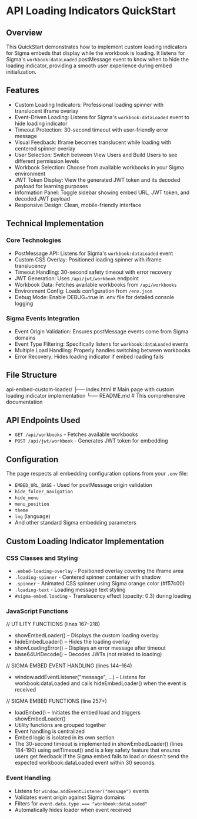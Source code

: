 # API Loading Indicators QuickStart

## Overview
This QuickStart demonstrates how to implement custom loading indicators for Sigma embeds that display while the workbook is loading. It listens for Sigma's `workbook:dataLoaded` postMessage event to know when to hide the loading indicator, providing a smooth user experience during embed initialization.

## Features
- Custom Loading Indicators: Professional loading spinner with translucent iframe overlay
- Event-Driven Loading: Listens for Sigma's `workbook:dataLoaded` event to hide loading indicator
- Timeout Protection: 30-second timeout with user-friendly error message
- Visual Feedback: Iframe becomes translucent while loading with centered spinner overlay
- User Selection: Switch between View Users and Build Users to see different permission levels
- Workbook Selection: Choose from available workbooks in your Sigma environment
- JWT Token Display: View the generated JWT token and its decoded payload for learning purposes
- Information Panel: Toggle sidebar showing embed URL, JWT token, and decoded JWT payload
- Responsive Design: Clean, mobile-friendly interface

## Technical Implementation

### Core Technologies
- PostMessage API: Listens for Sigma's `workbook:dataLoaded` event
- Custom CSS Overlay: Positioned loading spinner with iframe translucency
- Timeout Handling: 30-second safety timeout with error recovery
- JWT Generation: Uses `/api/jwt/workbook` endpoint
- Workbook Data: Fetches available workbooks from `/api/workbooks`
- Environment Config: Loads configuration from `/env.json`
- Debug Mode: Enable DEBUG=true in .env file for detailed console logging

### Sigma Events Integration
- Event Origin Validation: Ensures postMessage events come from Sigma domains
- Event Type Filtering: Specifically listens for `workbook:dataLoaded` events
- Multiple Load Handling: Properly handles switching between workbooks
- Error Recovery: Hides loading indicator if embed loading fails

## File Structure
api-embed-custom-loader/
├── index.html          # Main page with custom loading indicator implementation
└── README.md           # This comprehensive documentation

## API Endpoints Used
- `GET /api/workbooks` - Fetches available workbooks
- `POST /api/jwt/workbook` - Generates JWT token for embedding

## Configuration
The page respects all embedding configuration options from your `.env` file:
- `EMBED_URL_BASE` - Used for postMessage origin validation
- `hide_folder_navigation`
- `hide_menu` 
- `menu_position`
- `theme`
- `lng` (language)
- And other standard Sigma embedding parameters

## Custom Loading Indicator Implementation

### CSS Classes and Styling
- `.embed-loading-overlay` - Positioned overlay covering the iframe area
- `.loading-spinner` - Centered spinner container with shadow
- `.spinner` - Animated CSS spinner using Sigma orange color (#f57c00)
- `.loading-text` - Loading message text styling
- `#sigma-embed.loading` - Translucency effect (opacity: 0.3) during loading

### JavaScript Functions
// UTILITY FUNCTIONS (lines 167–218)
- showEmbedLoader() – Displays the custom loading overlay
- hideEmbedLoader() – Hides the loading overlay
- showLoadingError() – Displays an error message after timeout
- base64UrlDecode() – Decodes JWTs (not related to loading)

// SIGMA EMBED EVENT HANDLING (lines 144–164)
- window.addEventListener("message", ...) – Listens for workbook:dataLoaded and calls hideEmbedLoader() when the event is received

// SIGMA EMBED FUNCTIONS (line 257+)
- loadEmbed() – Initiates the embed load and triggers showEmbedLoader()
- Utility functions are grouped together
- Event handling is centralized
- Embed logic is isolated in its own section
- The 30-second timeout is implemented in showEmbedLoader() (lines 184-190) using setTimeout() and is a key safety feature that ensures users get feedback if the Sigma embed fails to load or doesn't send the expected workbook:dataLoaded event within 30 seconds.

### Event Handling
- Listens for `window.addEventListener("message")` events
- Validates event origin against Sigma domains
- Filters for `event.data.type === "workbook:dataLoaded"`
- Automatically hides loader when event received
